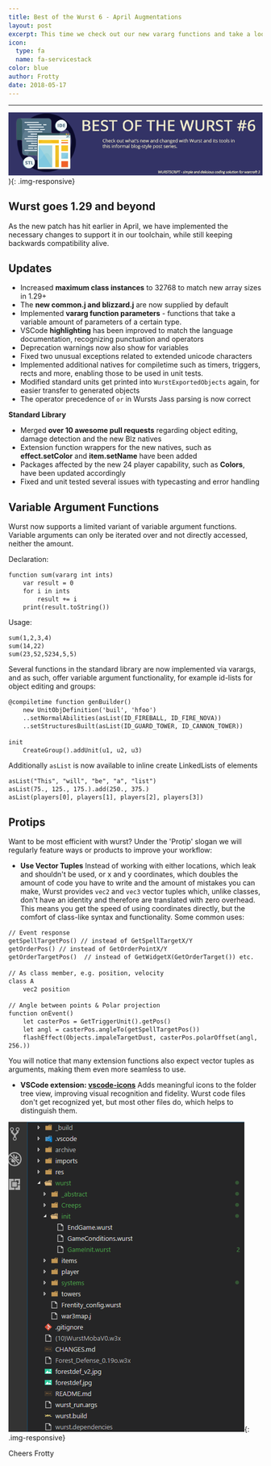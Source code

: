 ```yaml
---
title: Best of the Wurst 6 - April Augmentations
layout: post
excerpt: This time we check out our new vararg functions and take a look at vector tuples
icon:
  type: fa
  name: fa-servicestack
color: blue
author: Frotty
date: 2018-05-17
---
```

------

![](/assets/images/blog/bestof6/wurstbanner6.png)){: .img-responsive}

Wurst goes 1.29 and beyond
---

As the new patch has hit earlier in April, we have implemented the necessary changes to support it in our toolchain, while still keeping backwards compatibility alive.

Updates
---

* Increased **maximum class instances** to 32768 to match new array sizes in 1.29+
* The **new common.j and blizzard.j** are now supplied by default
* Implemented **vararg function parameters** - functions that take a variable amount of parameters of a certain type.
* VSCode **highlighting** has been improved to match the language documentation, recognizing punctuation and operators
* Deprecation warnings now also show for variables
* Fixed two unusual exceptions related to extended unicode characters
* Implemented additional natives for compiletime such as timers, triggers, rects and more, enabling those to be used in unit tests.
* Modified standard units get printed into `WurstExportedObjects` again, for easier transfer to generated objects
* The operator precedence of `or` in Wursts Jass parsing is now correct 

__Standard Library__

* Merged __over 10 awesome pull requests__ regarding object editing, damage detection and the new Blz natives
* Extension function wrappers for the new natives, such as **effect.setColor** and **item.setName** have been added
* Packages affected by the new 24 player capability, such as **Colors**, have been updated accordingly
* Fixed and unit tested several issues with typecasting and error handling


Variable Argument Functions
---

Wurst now supports a limited variant of variable argument functions. Variable arguments can only be iterated over and not directly accessed, neither the amount.

Declaration:
```wurst
function sum(vararg int ints)
    var result = 0
    for i in ints
        result += i
    print(result.toString())
```
Usage:
```wurst
sum(1,2,3,4)
sum(14,22)
sum(23,52,5234,5,5)
```

Several functions in the standard library are now implemented via varargs, and as such, offer variable argument functionality, for example id-lists for object editing and groups:

```wurst
@compiletime function genBuilder()
    new UnitObjDefinition('buil', 'hfoo')
    ..setNormalAbilities(asList(ID_FIREBALL, ID_FIRE_NOVA))
    ..setStructuresBuilt(asList(ID_GUARD_TOWER, ID_CANNON_TOWER))
    
init
    CreateGroup().addUnit(u1, u2, u3)
```

Additionally `asList` is now available to inline create LinkedLists of elements

```wurst
asList("This", "will", "be", "a", "list")
asList(75., 125., 175.).add(250., 375.)
asList(players[0], players[1], players[2], players[3])
```


Protips
---

Want to be most efficient with wurst? Under the 'Protip' slogan we will regularly feature ways or products to improve your workflow:

* __Use Vector Tuples__
Instead of working with either locations, which leak and shouldn't be used, or x and y coordinates, which doubles the amount of code you have to write and the amount of mistakes you can make, Wurst provides `vec2` and `vec3` vector tuples which, unlike classes, don't have an identity and therefore are translated with zero overhead. This means you get the speed of using coordinates directly, but the comfort of class-like syntax and functionality.
Some common uses:
```wurst
// Event response
getSpellTargetPos() // instead of GetSpellTargetX/Y
getOrderPos() // instead of GetOrderPointX/Y
getOrderTargetPos()  // instead of GetWidgetX(GetOrderTarget()) etc.
    
// As class member, e.g. position, velocity
class A
    vec2 position
    
// Angle between points & Polar projection
function onEvent()
    let casterPos = GetTriggerUnit().getPos()
    let angl = casterPos.angleTo(getSpellTargetPos())
    flashEffect(Objects.impaleTargetDust, casterPos.polarOffset(angl, 256.))
```

You will notice that many extension functions also expect vector tuples as arguments, making them even more seamless to use.

* __VSCode extension: [vscode-icons](https://marketplace.visualstudio.com/items?itemName=robertohuertasm.vscode-icons)__
Adds meaningful icons to the folder tree view, improving visual recognition and fidelity. Wurst code files don't get recognized yet, but most other files do, which helps to distinguish them.

![](/assets/images/blog/bestof6/vscodeicons.png){: .img-responsive}


Cheers
Frotty
